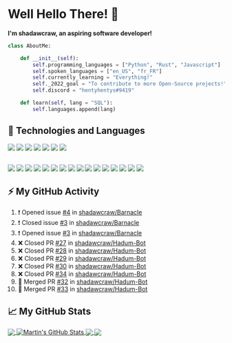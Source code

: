 # Well Hello There! :wave:

**I'm shadawcraw, an aspiring software developer!**

```python
class AboutMe:

    def __init__(self):
        self.programming_languages = ["Python", "Rust", "Javascript"]
        self.spoken_languages = ["en_US", "fr_FR"]
        self.currently_learning = "Everything!"
        self._2022_goal = "To contribute to more Open-Source projects!"
        self.discord = "hentyhentys#9419"

    def learn(self, lang = "SQL"):
        self.languages.append(lang)
```
## 🔧 Technologies and Languages

 <img src="https://img.shields.io/badge/PyCharm-000000.svg?&style=for-the-badge&logo=PyCharm&logoColor=white"> <img src="https://img.shields.io/badge/Visual_Studio_Code-0078D4?style=for-the-badge&logo=visual%20studio%20code&logoColor=white"> <img src="https://img.shields.io/badge/GIT-E44C30?style=for-the-badge&logo=git&logoColor=white"> <img src="https://img.shields.io/badge/GitHub-100000?style=for-the-badge&logo=github&logoColor=white"> <img src="https://img.shields.io/badge/Linux-FCC624?style=for-the-badge&logo=linux&logoColor=black"> <img src="https://img.shields.io/badge/Arch_Linux-1793D1?style=for-the-badge&logo=arch-linux&logoColor=white"> <img src="https://img.shields.io/badge/Debian-A81D33?style=for-the-badge&logo=debian&logoColor=white">
 
##

<img src="https://img.shields.io/badge/JavaScript-323330?style=for-the-badge&logo=javascript&logoColor=F7DF1E">  <img src="https://img.shields.io/badge/npm-CB3837?style=for-the-badge&logo=npm&logoColor=white"> <img src="https://img.shields.io/badge/HTML5-E34F26?style=for-the-badge&logo=html5&logoColor=white"> <img src="https://img.shields.io/badge/CSS3-1572B6?style=for-the-badge&logo=css3&logoColor=white"> <img src="https://img.shields.io/badge/json-5E5C5C?style=for-the-badge&logo=json&logoColor=white"> <img src="https://img.shields.io/badge/LaTeX-47A141?style=for-the-badge&logo=LaTeX&logoColor=white"> <img src="https://img.shields.io/badge/Python-FFD43B?style=for-the-badge&logo=python&logoColor=blue"> <img src="https://img.shields.io/badge/Rust-black?style=for-the-badge&logo=rust&logoColor=#E57324"> <img src="https://img.shields.io/badge/WebAssembly-654FF0?style=for-the-badge&logo=WebAssembly&logoColor=white"> <img src="https://img.shields.io/badge/Snyk-4C4A73?style=for-the-badge&logo=snyk&logoColor=white"> <img src="https://img.shields.io/badge/Django-092E20?style=for-the-badge&logo=django&logoColor=green"> <img src="https://img.shields.io/badge/Docker-2CA5E0?style=for-the-badge&logo=docker&logoColor=white"> <img src="https://img.shields.io/badge/Flask-000000?style=for-the-badge&logo=flask&logoColor=white"> <img src="https://img.shields.io/badge/Markdown-000000?style=for-the-badge&logo=markdown&logoColor=white"> <img src="https://img.shields.io/badge/GNU%20Bash-4EAA25?style=for-the-badge&logo=GNU%20Bash&logoColor=white"> <img src="https://img.shields.io/badge/powershell-5391FE?style=for-the-badge&logo=powershell&logoColor=white">

## ⚡ My GitHub Activity

<!--START_SECTION:activity-->
1. ❗️ Opened issue [#4](https://github.com/shadawcraw/Barnacle/issues/4) in [shadawcraw/Barnacle](https://github.com/shadawcraw/Barnacle)
2. ❗️ Closed issue [#3](https://github.com/shadawcraw/Barnacle/issues/3) in [shadawcraw/Barnacle](https://github.com/shadawcraw/Barnacle)
3. ❗️ Opened issue [#3](https://github.com/shadawcraw/Barnacle/issues/3) in [shadawcraw/Barnacle](https://github.com/shadawcraw/Barnacle)
4. ❌ Closed PR [#27](https://github.com/shadawcraw/Hadum-Bot/pull/27) in [shadawcraw/Hadum-Bot](https://github.com/shadawcraw/Hadum-Bot)
5. ❌ Closed PR [#28](https://github.com/shadawcraw/Hadum-Bot/pull/28) in [shadawcraw/Hadum-Bot](https://github.com/shadawcraw/Hadum-Bot)
6. ❌ Closed PR [#29](https://github.com/shadawcraw/Hadum-Bot/pull/29) in [shadawcraw/Hadum-Bot](https://github.com/shadawcraw/Hadum-Bot)
7. ❌ Closed PR [#30](https://github.com/shadawcraw/Hadum-Bot/pull/30) in [shadawcraw/Hadum-Bot](https://github.com/shadawcraw/Hadum-Bot)
8. ❌ Closed PR [#34](https://github.com/shadawcraw/Hadum-Bot/pull/34) in [shadawcraw/Hadum-Bot](https://github.com/shadawcraw/Hadum-Bot)
9. 🎉 Merged PR [#32](https://github.com/shadawcraw/Hadum-Bot/pull/32) in [shadawcraw/Hadum-Bot](https://github.com/shadawcraw/Hadum-Bot)
10. 🎉 Merged PR [#33](https://github.com/shadawcraw/Hadum-Bot/pull/33) in [shadawcraw/Hadum-Bot](https://github.com/shadawcraw/Hadum-Bot)
<!--END_SECTION:activity-->

## 📈 My GitHub Stats

<a href="https://github.com/shadawcraw/shadawcraw">
  <img align="center" src="https://github-readme-stats.vercel.app/api/top-langs/?username=shadawcraw&hide=java,html,tex&title_color=ffffff&theme=dark&langs_count=3&hide_border=true" />
</a>
<a href="https://github.com/shadawcraw/shadawcraw">
  <img align="center" src="https://github-readme-stats.vercel.app/api?username=shadawcraw&show_icons=true&line_height=27&count_private=true&theme=dark&hide_border=true" alt="Martin's GitHub Stats" />
</a>

<a href="https://github.com/shadawcraw/Hadum-Bot">
  <img align="center" src="https://github-readme-stats.vercel.app/api/pin/?username=shadawcraw&repo=Hadum-Bot&theme=dark&hide_border=true" />
</a>


<a href="https://github.com/shadawcraw/higher_lower">
  <img align="center" src="https://github-readme-stats.vercel.app/api/pin/?username=shadawcraw&repo=higher_lower&theme=dark&hide_border=true" />
</a> 

[featured_repo_1]: shadawcraw/Hadum-Bot
[featured_repo_2]: shadawcraw/higher_lower
